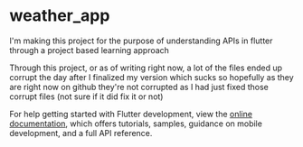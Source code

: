 # weather_app

I'm making this project for the purpose of understanding APIs in flutter through a project based learning approach

Through this project, or as of writing right now, a lot of the files ended up corrupt the day after I finalized my version which sucks so hopefully as they are right now on github they're not corrupted as I had just fixed those corrupt files (not sure if it did fix it or not)

For help getting started with Flutter development, view the
[online documentation](https://docs.flutter.dev/), which offers tutorials,
samples, guidance on mobile development, and a full API reference.
